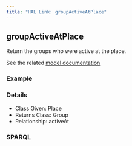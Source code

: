 ```yaml
---
title: "HAL Link: groupActiveAtPlace"
---
```


## groupActiveAtPlace

Return the groups who were active at the place.

See the related [model documentation](/model/actor/#active-dates)

### Example




### Details

* Class Given: Place
* Returns Class: Group
* Relationship: activeAt


### SPARQL
```

```

